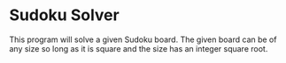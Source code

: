 # Sudoku Solver

This program will solve a given Sudoku board. The given board can be of any size so long as it is square and the size has an integer square root.
